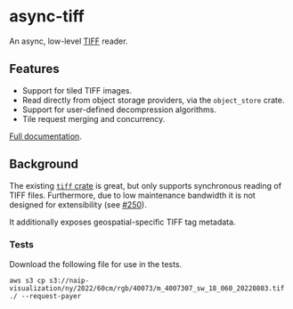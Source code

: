 # async-tiff

An async, low-level [TIFF](https://en.wikipedia.org/wiki/TIFF) reader.

## Features

- Support for tiled TIFF images.
- Read directly from object storage providers, via the `object_store` crate.
- Support for user-defined decompression algorithms.
- Tile request merging and concurrency.

[Full documentation](https://docs.rs/async-tiff/).

## Background

The existing [`tiff` crate](https://crates.io/crates/tiff) is great, but only supports synchronous reading of TIFF files. Furthermore, due to low maintenance bandwidth it is not designed for extensibility (see [#250](https://github.com/image-rs/image-tiff/issues/250)).

It additionally exposes geospatial-specific TIFF tag metadata.

### Tests

Download the following file for use in the tests.

```shell
aws s3 cp s3://naip-visualization/ny/2022/60cm/rgb/40073/m_4007307_sw_18_060_20220803.tif ./ --request-payer
```
